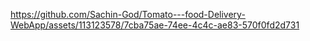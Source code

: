 

https://github.com/Sachin-God/Tomato---food-Delivery-WebApp/assets/113123578/7cba75ae-74ee-4c4c-ae83-570f0fd2d731


